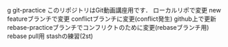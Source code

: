 g git-practice
このリポジトリはGit動画講座用です．
ローカルリポで変更
new featureブランチで変更
conflictブランチに変更(conflict発生)
github上で更新
rebase-practiceブランチでコンフリクトのために変更(rebaseブランチ用)
rebase pull用
stashの練習(2st)
